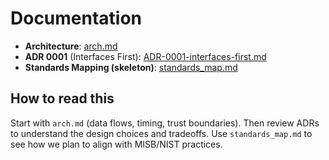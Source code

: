 # Documentation

- **Architecture**: [arch.md](./arch.md)
- **ADR 0001** (Interfaces First): [ADR-0001-interfaces-first.md](./ADR-0001-interfaces-first.md)
- **Standards Mapping (skeleton)**: [standards_map.md](./standards_map.md)

## How to read this
Start with `arch.md` (data flows, timing, trust boundaries). Then review ADRs to understand the design choices and tradeoffs. Use `standards_map.md` to see how we plan to align with MISB/NIST practices.
